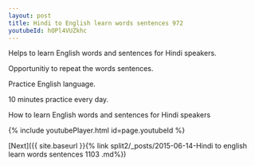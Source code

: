 ```yaml
---
layout: post
title: Hindi to English learn words sentences 972 
youtubeId: hOPl4VUZkhc
---
```

 
 
Helps to learn English words and sentences for Hindi speakers.

Opportunitiy to repeat the words sentences. 

Practice English language. 
 
10 minutes practice every day. 
 
How to learn English words and sentences for Hindi speakers 
 
{% include youtubePlayer.html id=page.youtubeId %}
 
 
[Next]({{ site.baseurl }}{% link  split2/_posts/2015-06-14-Hindi to english learn words sentences 1103 .md%})
 
